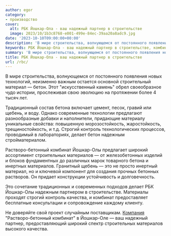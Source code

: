 ```yaml
---
author: egor
category:
- производство
cover:
  alt: РБК Йошкар-Ола - ваш надежный партнер в строительстве
  image: 2023/10/1b3c8768-e001-499e-84ec-39aa20a8adc9.jpg
date: '2023-10-10T09:00:00+00:00'
description: 'В мире строительства, волнующемся от постоянного появления новых технологий, неизменно важным остается основной строительный материал — бетон. Этот...'
keywords: РБК Йошкар-Ола - ваш надежный партнер в строительстве, комбинат, йошкар, материалов, материал, бетон, бетона, щебень, строгий, контроль, делает, надежным, растворо, бетонный, олы, широкий
summary: 'В мире строительства, волнующемся от постоянного появления новых технологий, неизменно важным остается основной строительный материал — бетон. Этот...'
title: РБК Йошкар-Ола - ваш надежный партнер в строительстве
url: /rbc/
---
```


В мире строительства, волнующемся от постоянного появления новых технологий, неизменно важным остается основной строительный материал — бетон. Этот "искусственный камень" обрел своеобразное чудо истории, прослеживая свою эволюцию на протяжении более 4 тысяч лет.

Традиционный состав бетона включает цемент, песок, гравий или щебень, и воду. Однако современные технологии предлагают разнообразные добавки и наполнители, придающие материалу уникальные свойства: повышенную морозостойкость, жаростойкость, трещиностойкость, и т.д. Строгий контроль технологических процессов, проводимый в лабораториях, делает бетон надежным стройматериалом.

Растворо-бетонный комбинат Йошкар-Олы предлагает широкий ассортимент строительных материалов — от железобетонных изделий и блоков фундаментных до различных марок товарного бетона и инертных материалов. Гранитный щебень — это не просто инертный материал, но и ключевой компонент для создания прочных бетонных растворов. Он придает конструкции устойчивость и долговечность.

Это сочетание традиционных и современных подходов делает РБК Йошкар-Олы надежным партнером в строительстве. Материалы проходят строгий контроль качества, и комбинат предоставляет бесплатные консультации и сопровождение каждому клиенту.

Не доверяйте свой проект случайным поставщикам. [Компания](https://rbk12.ru/) "Растворо-бетонный комбинат" в Йошкар-Оле — ваш надежный партнер, предоставляющий широкий спектр строительных материалов высокого качества.